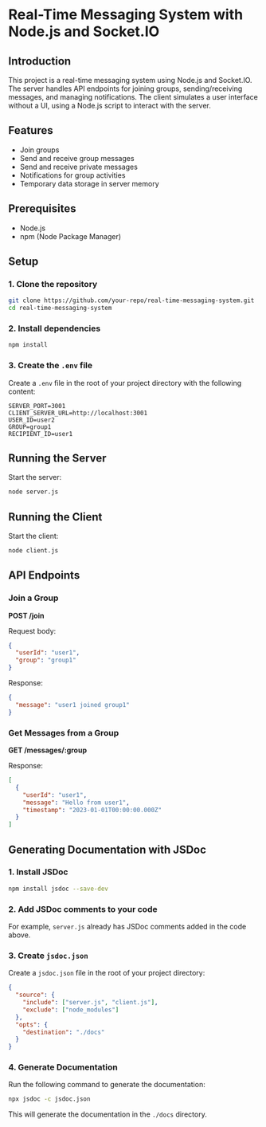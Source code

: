 # Real-Time Messaging System with Node.js and Socket.IO

## Introduction

This project is a real-time messaging system using Node.js and Socket.IO. The server handles API endpoints for joining groups, sending/receiving messages, and managing notifications. The client simulates a user interface without a UI, using a Node.js script to interact with the server.

## Features

- Join groups
- Send and receive group messages
- Send and receive private messages
- Notifications for group activities
- Temporary data storage in server memory

## Prerequisites

- Node.js
- npm (Node Package Manager)

## Setup

### 1. Clone the repository

```bash
git clone https://github.com/your-repo/real-time-messaging-system.git
cd real-time-messaging-system
```

### 2. Install dependencies

```bash
npm install
```

### 3. Create the `.env` file

Create a `.env` file in the root of your project directory with the following content:

```
SERVER_PORT=3001
CLIENT_SERVER_URL=http://localhost:3001
USER_ID=user2
GROUP=group1
RECIPIENT_ID=user1
```

## Running the Server

Start the server:

```bash
node server.js
```

## Running the Client

Start the client:

```bash
node client.js
```

## API Endpoints

### Join a Group

**POST /join**

Request body:

```json
{
  "userId": "user1",
  "group": "group1"
}
```

Response:

```json
{
  "message": "user1 joined group1"
}
```

### Get Messages from a Group

**GET /messages/:group**

Response:

```json
[
  {
    "userId": "user1",
    "message": "Hello from user1",
    "timestamp": "2023-01-01T00:00:00.000Z"
  }
]
```

## Generating Documentation with JSDoc

### 1. Install JSDoc

```bash
npm install jsdoc --save-dev
```

### 2. Add JSDoc comments to your code

For example, `server.js` already has JSDoc comments added in the code above.

### 3. Create `jsdoc.json`

Create a `jsdoc.json` file in the root of your project directory:

```json
{
  "source": {
    "include": ["server.js", "client.js"],
    "exclude": ["node_modules"]
  },
  "opts": {
    "destination": "./docs"
  }
}
```

### 4. Generate Documentation

Run the following command to generate the documentation:

```bash
npx jsdoc -c jsdoc.json
```

This will generate the documentation in the `./docs` directory.
